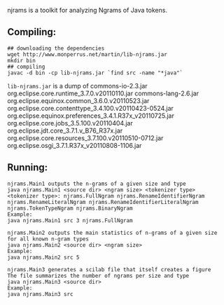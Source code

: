 njrams is a toolkit for analyzing Ngrams of Java tokens.

Compiling: 
---------

    ## downloading the dependencies
    wget http://www.monperrus.net/martin/lib-njrams.jar
    mkdir bin
    ## compiling 
    javac -d bin -cp lib-njrams.jar `find src -name "*java"`

`lib-njrams.jar` is a dump of commons-io-2.3.jar org.eclipse.core.runtime_3.7.0.v20110110.jar
commons-lang-2.6.jar org.eclipse.equinox.common_3.6.0.v20110523.jar
org.eclipse.core.contenttype_3.4.100.v20110423-0524.jar  org.eclipse.equinox.preferences_3.4.1.R37x_v20110725.jar
org.eclipse.core.jobs_3.5.100.v20110404.jar org.eclipse.jdt.core_3.7.1.v_B76_R37x.jar
org.eclipse.core.resources_3.7.100.v20110510-0712.jar org.eclipse.osgi_3.7.1.R37x_v20110808-1106.jar

Running:
------
    
    njrams.Main1 outputs the n-grams of a given size and type
    java njrams.Main1 <source dir> <ngram size> <tokenizer type>
    <tokenizer type>: njrams.FullNgram njrams.RenameIdentifierNgram njrams.RenameLiteralNgram njrams.RenameIdentifierLiteralNgram njrams.TokenTypeNgram njrams.BinaryNgram 
    Example: 
    java njrams.Main1 src 3 njrams.FullNgram
    
    njrams.Main2 outputs the main statistics of n-grams of a given size for all known n-gram types
    java njrams.Main2 <source dir> <ngram size>
    Example: 
    java njrams.Main2 src 5
    
    njrams.Main3 generates a scilab file that itself creates a figure
    The file summarizes the number of ngrams per size and type 
    java njrams.Main3 <source dir>
    Example: 
    java njrams.Main3 src

